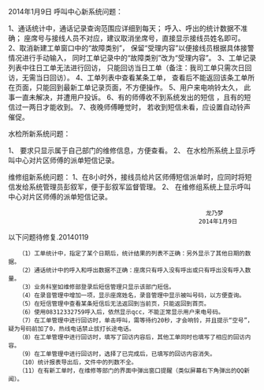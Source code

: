 ﻿2014年1月9日
呼叫中心新系统问题：

1、通话统计中，通话记录查询范围应详细到每天；
呼入、呼出的统计数据不准确；
座席号与接线人员不对应，建议取消坐席号，直接显示接线员姓名即可。
2、取消新建工单窗口中的“故障类别”，
保留“受理内容”以便接线员根据具体接警情况进行手动输入，
同时工单记录中的“故障类别”改为“受理内容”。
3、工单记录列表中往日工单无法进行回访，
只能回访当日工单（备注：我司工单只需次日回访，无需当日回访）。
4、工单列表中查看某条工单，
查看后不能返回该条工单所在页面，只能回到最新工单记录页面，不方便操作。
5、用户来电响铃太久，
此事一直未解决，并遭用户投诉。
6、有的师傅收不到系统发出的短信
，且有的短信过一两日才能收到。
7、夜晚师傅睡觉时，
若收到短信未看，应设置自动铃声催促。

水检所新系统问题：

1、	要求只显示属于自己部门的维修信息，方便查看。
2、	在水检所系统上显示呼叫中心对片区师傅的派单短信记录。

维修组新系统问题：
1、在8小时外，接线员给片区师傅短信派单时，应同时将短信发给系统管理员彭叙军，便于彭叙军监督管理。
2、	在维修组系统上显示呼叫中心对片区师傅的派单短信记录。






                                                            龙乃梦
                                                          2014年1月9日

 以下问题待修复.20140119
      
       （1）工单统计中，指定了某个日期后，统计结果的列表不正确：另外显示了其他日期的数据。
       （2）通话统计中的呼入和呼出数据不正确：座席只有呼入没有呼出或只有呼出没有呼入数量。
       （3）业务科室如维修部登录后短信管理只显示该部门短信。
       （4）在录音管理中增加一项，显示座席姓名，录音管理中显示被叫号码，以方便查询。
       （5）在短信管理中查看某条短信后无法返回到当前页，只能返回到首页。
       （6）使用08312332759呼入后，依然显示qcc，不能正常显示用户来电号码。
       （7）在工单管理中进行回访时，单击呼叫，需等待约20秒，才会响铃，并且提示“空号”，疑为号码前加了0，热线电话禁止拔打长途电话。
       （8）在工单管理中进行回访时，填写了回访内容后，其他工单同时也填写了相应的回访内容。
       （9）在工单管理中进行回访时，选择了已完成后，已填写的回访内容消失。
       （10）统计报表导出后，文件中的列数不全。
       （11）在有新工单时，在维修等部门的界面中弹出窗口提醒（类似屏幕右下角弹出的QQ新闻）。

